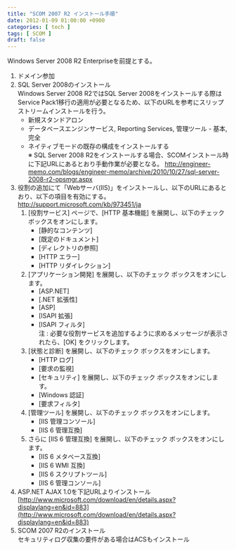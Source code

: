 ```yaml
---
title: "SCOM 2007 R2 インストール手順"
date: 2012-01-09 01:00:00 +0900
categories: [ tech ]
tags: [ SCOM ]
draft: false
---
```


Windows Server 2008 R2 Enterpriseを前提とする。

1. ドメイン参加
1. SQL Server 2008のインストール  
   Windows Server 2008 R2ではSQL Server 2008をインストールする際はService Pack1移行の適用が必要となるため、以下のURLを参考にスリップストリームインストールを行う。
   * 新規スタンドアロン
   * データベースエンジンサービス, Reporting Services, 管理ツール - 基本, 完全
   * ネイティブモードの既存の構成をインストールする  
     ※ SQL Server 2008 R2をインストールする場合、SCOMインストール時に下記URLにあるとおり手動作業が必要となる。
     http://engineer-memo.com/blogs/engineer-memo/archive/2010/10/27/sql-server-2008-r2-opsmgr.aspx
1. 役割の追加にて「Webサーバ(IIS)」をインストールし、以下のURLにあるとおり、以下の項目を有効にする。  
   http://support.microsoft.com/kb/973451/ja
   1. [役割サービス] ページで、[HTTP 基本機能] を展開し、以下のチェック ボックスをオンにします。
      * [静的なコンテンツ]
      * [既定のドキュメント]
      * [ディレクトリの参照]
      * [HTTP エラー]
      * [HTTP リダイレクション]
   1. [アプリケーション開発] を展開し、以下のチェック ボックスをオンにします。
      * [ASP.NET]
      * [.NET 拡張性]
      * [ASP]
      * [ISAPI 拡張]
      * [ISAPI フィルタ]  
        注 : 必要な役割サービスを追加するように求めるメッセージが表示されたら、[OK] をクリックします。
   1. [状態と診断] を展開し、以下のチェック ボックスをオンにします。
      * [HTTP ログ]
      * [要求の監視]
      * [セキュリティ] を展開し、以下のチェック ボックスをオンにします。
      * [Windows 認証]
      * [要求フィルタ]
   1. [管理ツール] を展開し、以下のチェック ボックスをオンにします。
      * [IIS 管理コンソール]
      * [IIS 6 管理互換]
   1. さらに [IIS 6 管理互換] を展開し、以下のチェック ボックスをオンにします。
      * [IIS 6 メタベース互換]
      * [IIS 6 WMI 互換]
      * [IIS 6 スクリプトツール]
      * [IIS 6 管理コンソール]
1. ASP.NET AJAX 1.0を下記URLよりインストール  
   [http://www.microsoft.com/download/en/details.aspx?displaylang=en&id=883](http://www.microsoft.com/download/en/details.aspx?displaylang=en&id=883)
1. SCOM 2007 R2のインストール  
   セキュリティログ収集の要件がある場合はACSもインストール